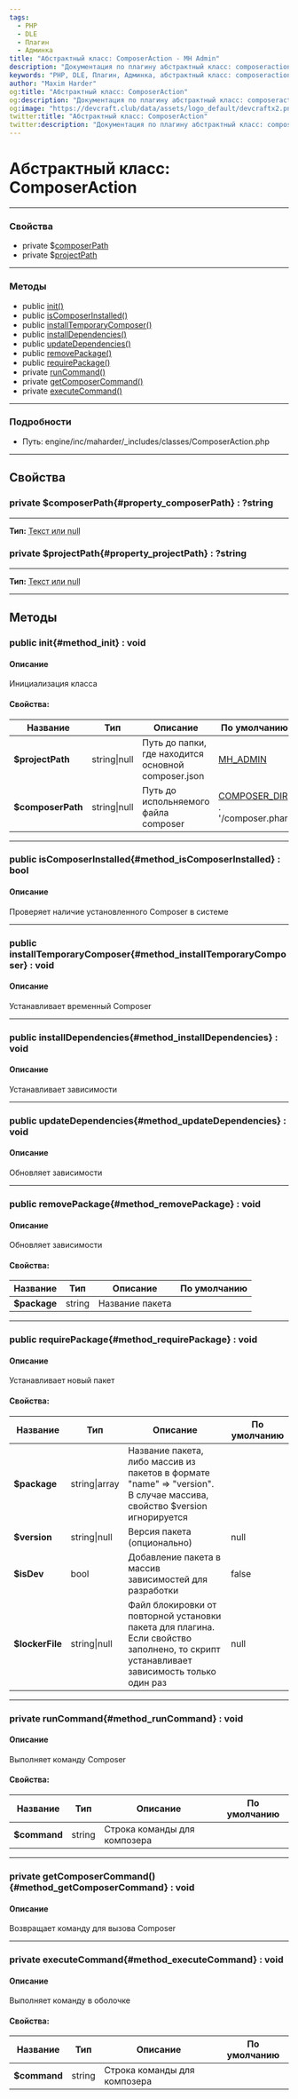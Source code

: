 ```yaml
---
tags:
  - PHP
  - DLE
  - Плагин
  - Админка
title: "Абстрактный класс: ComposerAction - MH Admin"
description: "Документация по плагину абстрактный класс: composeraction для DLE."
keywords: "PHP, DLE, Плагин, Админка, абстрактный класс: composeraction, DevCraft, документация"
author: "Maxim Harder"
og:title: "Абстрактный класс: ComposerAction"
og:description: "Документация по плагину абстрактный класс: composeraction для DLE."
og:image: "https://devcraft.club/data/assets/logo_default/devcraftx2.png"
twitter:title: "Абстрактный класс: ComposerAction"
twitter:description: "Документация по плагину абстрактный класс: composeraction для DLE."
---
```


# Абстрактный класс: ComposerAction

---

### Свойства

* private $[composerPath](#property_composerPath)
* private $[projectPath](#property_projectPath)

---

### Методы

* public [init()](#method_init)
* public [isComposerInstalled()](#method_isComposerInstalled)
* public [installTemporaryComposer()](#method_installTemporaryComposer)
* public [installDependencies()](#method_installDependencies)
* public [updateDependencies()](#method_updateDependencies)
* public [removePackage()](#method_removePackage)
* public [requirePackage()](#method_requirePackage)
* private [runCommand()](#method_runCommand)
* private [getComposerCommand()](#method_getComposerCommand)
* private [executeCommand()](#method_executeCommand)

---

### Подробности

* Путь: engine/inc/maharder/_includes/classes/ComposerAction.php

---

## Свойства

### private $composerPath[](){#property_composerPath} : ?string
---
**Тип:** <abbr title="?string">Текст или null</abbr>


### private $projectPath[](){#property_projectPath} : ?string
---
**Тип:** <abbr title="?string">Текст или null</abbr>


---

## Методы

### public init[](){#method_init} : void

#### Описание

Инициализация класса

#### Свойства:

| Название          | Тип          | Описание                                            | По умолчанию                                                         |
|-------------------|--------------|-----------------------------------------------------|----------------------------------------------------------------------|
| **$projectPath**  | string\|null | Путь до папки, где находится основной composer.json | [MH_ADMIN](../index.md#constant_MH_ADMIN)                            |
| **$composerPath** | string\|null | Путь до испольняемого файла composer                | [COMPOSER_DIR](../index.md#constant_COMPOSER_DIR) . '/composer.phar' |

---

### public isComposerInstalled[](){#method_isComposerInstalled} : bool

#### Описание

Проверяет наличие установленного Composer в системе

---

### public installTemporaryComposer[](){#method_installTemporaryComposer} : void

#### Описание

Устанавливает временный Composer

---

### public installDependencies[](){#method_installDependencies} : void

#### Описание

Устанавливает зависимости

---

### public updateDependencies[](){#method_updateDependencies} : void

#### Описание

Обновляет зависимости

---

### public removePackage[](){#method_removePackage} : void

#### Описание

Обновляет зависимости

#### Свойства:

| Название     | Тип    | Описание        | По умолчанию |
|--------------|--------|-----------------|--------------|
| **$package** | string | Название пакета |              |

---

### public requirePackage[](){#method_requirePackage} : void

#### Описание

Устанавливает новый пакет

#### Свойства:

| Название        | Тип           | Описание                                                                                                                                | По умолчанию |
|-----------------|---------------|-----------------------------------------------------------------------------------------------------------------------------------------|--------------|
| **$package**    | string\|array | Название пакета, либо массив из пакетов в формате "name" => "version". В случае массива, свойство $version игнорируется                 |              |
| **$version**    | string\|null  | Версия пакета (опционально)                                                                                                             | null         |
| **$isDev**      | bool          | Добавление пакета в массив зависимостей для разработки                                                                                  | false        |
| **$lockerFile** | string\|null  | Файл блокировки от повторной установки пакета для плагина. Если свойство заполнено, то скрипт устанавливает зависимость только один раз | null         |

---

### private runCommand[](){#method_runCommand} : void

#### Описание

Выполняет команду Composer

#### Свойства:

| Название     | Тип    | Описание                     | По умолчанию |
|--------------|--------|------------------------------|--------------|
| **$command** | string | Строка команды для композера |              |

---

### private getComposerCommand()[](){#method_getComposerCommand} : void

#### Описание

Возвращает команду для вызова Composer

---

### private executeCommand[](){#method_executeCommand} : void

#### Описание

Выполняет команду в оболочке

#### Свойства:

| Название     | Тип    | Описание                     | По умолчанию |
|--------------|--------|------------------------------|--------------|
| **$command** | string | Строка команды для композера |              |

